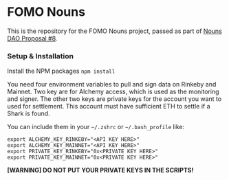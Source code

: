 # FOMO Nouns

This is the repository for the FOMO Nouns project, passed as part of [Nouns DAO Proposal #8](https://nouns.wtf/vote/8).

### Setup & Installation

Install the NPM packages `npm install`

You need four environment variables to pull and sign data on Rinkeby and Mainnet. Two key are for Alchemy access, which is used as the monitoring and signer. The other two keys are private keys for the account you want to used for settlement. This account must have sufficient ETH to settle if a Shark is found.

You can include them in your `~/.zshrc` or `~/.bash_profile` like:

```
export ALCHEMY_KEY_RINKEBY="<API KEY HERE>"
export ALCHEMY_KEY_MAINNET="<API KEY HERE>"
export PRIVATE_KEY_RINKEBY="0x<PRIVATE KEY HERE>"
export PRIVATE_KEY_MAINNET="0x<PRIVATE KEY HERE>"
```

**[WARNING] DO NOT PUT YOUR PRIVATE KEYS IN THE SCRIPTS!**
